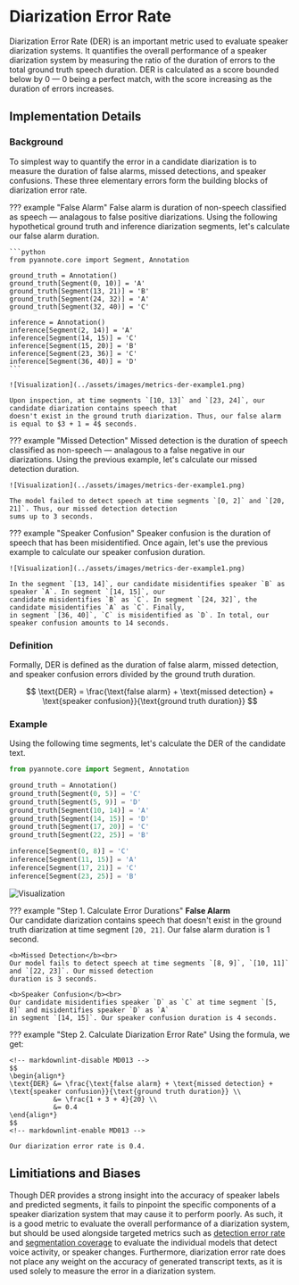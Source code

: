 # Diarization Error Rate

Diarization Error Rate (DER) is an important metric used to evaluate speaker diarization systems. It quantifies the
overall performance of a speaker diarization system by measuring the ratio of the duration of errors to the total
ground truth speech duration. DER is calculated as a score bounded below by 0 — 0 being a perfect match, with the
score increasing as the duration of errors increases.

## Implementation Details

### Background

To simplest way to quantify the error in a candidate diarization is to measure the duration of false alarms, missed
detections, and speaker confusions. These three elementary errors form the building blocks of diarization error rate.

??? example "False Alarm"
    False alarm is duration of non-speech classified as speech — analagous to false positive diarizations. Using the
    following hypothetical ground truth and inference diarization segments, let's calculate our false alarm duration.

    ```python
    from pyannote.core import Segment, Annotation

    ground_truth = Annotation()
    ground_truth[Segment(0, 10)] = 'A'
    ground_truth[Segment(13, 21)] = 'B'
    ground_truth[Segment(24, 32)] = 'A'
    ground_truth[Segment(32, 40)] = 'C'

    inference = Annotation()
    inference[Segment(2, 14)] = 'A'
    inference[Segment(14, 15)] = 'C'
    inference[Segment(15, 20)] = 'B'
    inference[Segment(23, 36)] = 'C'
    inference[Segment(36, 40)] = 'D'
    ```

    ![Visualization](../assets/images/metrics-der-example1.png)

    Upon inspection, at time segments `[10, 13]` and `[23, 24]`, our candidate diarization contains speech that
    doesn't exist in the ground truth diarization. Thus, our false alarm is equal to $3 + 1 = 4$ seconds.

??? example "Missed Detection"
    Missed detection is the duration of speech classified as non-speech — analagous to a false negative in our
    diarizations. Using the previous example, let's calculate our missed detection duration.

    ![Visualization](../assets/images/metrics-der-example1.png)

    The model failed to detect speech at time segments `[0, 2]` and `[20, 21]`. Thus, our missed detection detection
    sums up to 3 seconds.

??? example "Speaker Confusion"
    Speaker confusion is the duration of speech that has been misidentified. Once again, let's use the previous
    example to calculate our speaker confusion duration.

    ![Visualization](../assets/images/metrics-der-example1.png)

    In the segment `[13, 14]`, our candidate misidentifies speaker `B` as speaker `A`. In segment `[14, 15]`, our
    candidate misidentifies `B` as `C`. In segment `[24, 32]`, the candidate misidentifies `A` as `C`. Finally,
    in segment `[36, 40]`, `C` is misidentified as `D`. In total, our speaker confusion amounts to 14 seconds.

### Definition

Formally, DER is defined as the duration of false alarm, missed detection, and speaker confusion errors
divided by the ground truth duration.

$$
\text{DER} = \frac{\text{false alarm} + \text{missed detection} + \text{speaker confusion}}{\text{ground truth duration}}
$$

### Example

Using the following time segments, let's calculate the DER of the candidate text.

```python
from pyannote.core import Segment, Annotation

ground_truth = Annotation()
ground_truth[Segment(0, 5)] = 'C'
ground_truth[Segment(5, 9)] = 'D'
ground_truth[Segment(10, 14)] = 'A'
ground_truth[Segment(14, 15)] = 'D'
ground_truth[Segment(17, 20)] = 'C'
ground_truth[Segment(22, 25)] = 'B'

inference[Segment(0, 8)] = 'C'
inference[Segment(11, 15)] = 'A'
inference[Segment(17, 21)] = 'C'
inference[Segment(23, 25)] = 'B'
```

![Visualization](../assets/images/metrics-der-example2.png)

??? example "Step 1. Calculate Error Durations"
    <b>False Alarm</b> <br>
    Our candidate diarization contains speech that doesn't exist in the ground truth diarization at time
    segment `[20, 21]`. Our false alarm duration is 1 second.

    <b>Missed Detection</b><br>
    Our model fails to detect speech at time segments `[8, 9]`, `[10, 11]` and `[22, 23]`. Our missed detection
    duration is 3 seconds.

    <b>Speaker Confusion</b><br>
    Our candidate misidentifies speaker `D` as `C` at time segment `[5, 8]` and misidentifies speaker `D` as `A`
    in segment `[14, 15]`. Our speaker confusion duration is 4 seconds.

??? example "Step 2. Calculate Diarization Error Rate"
    Using the formula, we get:

    <!-- markdownlint-disable MD013 -->
    $$
    \begin{align*}
    \text{DER} &= \frac{\text{false alarm} + \text{missed detection} + \text{speaker confusion}}{\text{ground truth duration}} \\
               &= \frac{1 + 3 + 4}{20} \\
               &= 0.4
    \end{align*}
    $$
    <!-- markdownlint-enable MD013 -->

    Our diarization error rate is 0.4.

## Limitiations and Biases

Though DER provides a strong insight into the accuracy of speaker labels and predicted segments, it fails to
pinpoint the specific components of a speaker diarization system that may cause it to perform poorly. As such,
it is a good metric to evaluate the overall performance of a diarization system, but should be used alongside
targeted metrics such as [detection error rate](https://pyannote.github.io/pyannote-metrics/reference.html#detection)
and [segmentation coverage](https://pyannote.github.io/pyannote-metrics/reference.html#segmentation) to evaluate
the individual models that detect voice activity, or speaker changes. Furthermore, diarization error rate does not
place any weight on the accuracy of generated transcript texts, as it is used solely to measure the error in a
diarization system.
